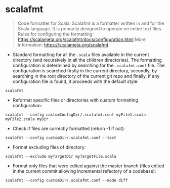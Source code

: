 # scalafmt

> Code formatter for Scala: Scalafmt is a formatter written in and for the Scala language. It is primarily designed to operate on entire text files.
> Rules for configuring the formatting: <https://scalameta.org/scalafmt/docs/configuration.html>
> More information: <https://scalameta.org/scalafmt>.

- Standard formatting for all the `.scala` files available in the current directory (and recursively in all the children directories).
The formatting configuration is determined by searching for the `.scalafmt.conf` file.
The configuration is searched firstly in the current directory, secondly, by searching in the root directory of the current git repo and finally, if  any configuration file is found, it proceeds with the default style:

`scalafmt`

- Reformat specific files or directories with custom formatting configuration:

`scalafmt --config customConfigDir/.scalafmt.conf myFile1.scala myFile2.scala myDir`

- Check if files are correctly formatted (return -1 if not):

`scalafmt --config customDir/.scalafmt.conf --test`

- Format excluding files of directory:

`scalafmt --exclude myTargetDir myTargetFile.scala`

- Format only files that were edited against the master branch (files edited in the current commit allowing incremental refectory of a codebase):

`scalafmt --config customDir/.scalafmt.conf --mode diff`
